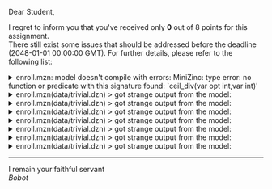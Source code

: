 Dear Student,

I regret to inform you that you've received only **0** out of 8 points for this assignment.\
There still exist some issues that should be addressed before the deadline (2048-01-01 00:00:00 GMT). For further details, please refer to the following list:

<details><summary>enroll.mzn: model doesn&#x27;t compile with errors: MiniZinc: type error: no function or predicate with this signature found: `ceil_div(var opt int,var int)&#x27;</summary></details>
<details><summary>enroll.mzn(data/trivial.dzn) &gt; got strange output from the model:</summary>/tmp/tmpycis5lzf/student/enroll.mzn:225.12-234.24:<br>MiniZinc: type error: no function or predicate with this signature found: `ceil_div(var opt int,var int)&#x27;<br>Cannot use the following functions or predicates with the same identifier:<br>function var int : ceil_div(var int: x,var int: y);<br>    (argument 1 expects type var int, but type var opt int given)</details>
<details><summary>enroll.mzn(data/trivial.dzn) &gt; got strange output from the model:</summary>/tmp/tmp7zpri0ct/student/enroll.mzn:225.12-234.24:<br>MiniZinc: type error: no function or predicate with this signature found: `ceil_div(var opt int,var int)&#x27;<br>Cannot use the following functions or predicates with the same identifier:<br>function var int : ceil_div(var int: x,var int: y);<br>    (argument 1 expects type var int, but type var opt int given)</details>
<details><summary>enroll.mzn(data/trivial.dzn) &gt; got strange output from the model:</summary>/tmp/tmplqg0zrtl/student/enroll.mzn:225.12-234.24:<br>MiniZinc: type error: no function or predicate with this signature found: `ceil_div(var opt int,var int)&#x27;<br>Cannot use the following functions or predicates with the same identifier:<br>function var int : ceil_div(var int: x,var int: y);<br>    (argument 1 expects type var int, but type var opt int given)</details>
<details><summary>enroll.mzn(data/trivial.dzn) &gt; got strange output from the model:</summary>/tmp/tmp7z8p59bm/student/enroll.mzn:225.12-234.24:<br>MiniZinc: type error: no function or predicate with this signature found: `ceil_div(var opt int,var int)&#x27;<br>Cannot use the following functions or predicates with the same identifier:<br>function var int : ceil_div(var int: x,var int: y);<br>    (argument 1 expects type var int, but type var opt int given)</details>
<details><summary>enroll.mzn(data/trivial.dzn) &gt; got strange output from the model:</summary>/tmp/tmp2i0balav/student/enroll.mzn:225.12-234.24:<br>MiniZinc: type error: no function or predicate with this signature found: `ceil_div(var opt int,var int)&#x27;<br>Cannot use the following functions or predicates with the same identifier:<br>function var int : ceil_div(var int: x,var int: y);<br>    (argument 1 expects type var int, but type var opt int given)</details>
<details><summary>enroll.mzn(data/trivial.dzn) &gt; got strange output from the model:</summary>/tmp/tmpbtspvypb/student/enroll.mzn:225.12-234.24:<br>MiniZinc: type error: no function or predicate with this signature found: `ceil_div(var opt int,var int)&#x27;<br>Cannot use the following functions or predicates with the same identifier:<br>function var int : ceil_div(var int: x,var int: y);<br>    (argument 1 expects type var int, but type var opt int given)</details>
<details><summary>enroll.mzn(data/trivial.dzn) &gt; got strange output from the model:</summary>/tmp/tmpkyw9d8_f/student/enroll.mzn:225.12-234.24:<br>MiniZinc: type error: no function or predicate with this signature found: `ceil_div(var opt int,var int)&#x27;<br>Cannot use the following functions or predicates with the same identifier:<br>function var int : ceil_div(var int: x,var int: y);<br>    (argument 1 expects type var int, but type var opt int given)</details>

-----------
I remain your faithful servant\
_Bobot_
